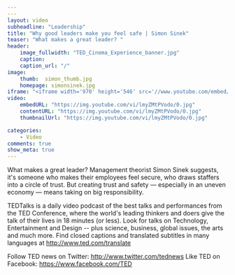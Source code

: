 ```yaml
---
---
layout: video
subheadline: "Leadership"
title: "Why good leaders make you feel safe | Simon Sinek"
teaser: "What makes a great leader? "
header:
    image_fullwidth: "TED_Cinema_Experience_banner.jpg"
    caption: 
    caption_url: "/"
image:
    thumb:  simon_thumb.jpg
    homepage: simonsinek.jpg
iframe: "<iframe width='970' height='546' src='//www.youtube.com/embed/lmyZMtPVodo' frameborder='0' allowfullscreen></iframe>"
video:
    embedURL: "https://img.youtube.com/vi/lmyZMtPVodo/0.jpg"
    contentURL: "https://img.youtube.com/vi/lmyZMtPVodo/0.jpg"
    thumbnailUrl: "https://img.youtube.com/vi/lmyZMtPVodo/0.jpg"

categories:
    - Video
comments: true
show_meta: true
---
```


What makes a great leader? Management theorist Simon Sinek suggests, it's someone who makes their employees feel secure, who draws staffers into a circle of trust. But creating trust and safety — especially in an uneven economy — means taking on big responsibility.

TEDTalks is a daily video podcast of the best talks and performances from the TED Conference, where the world's leading thinkers and doers give the talk of their lives in 18 minutes (or less). Look for talks on Technology, Entertainment and Design -- plus science, business, global issues, the arts and much more.
Find closed captions and translated subtitles in many languages at http://www.ted.com/translate

Follow TED news on Twitter: http://www.twitter.com/tednews
Like TED on Facebook: https://www.facebook.com/TED


